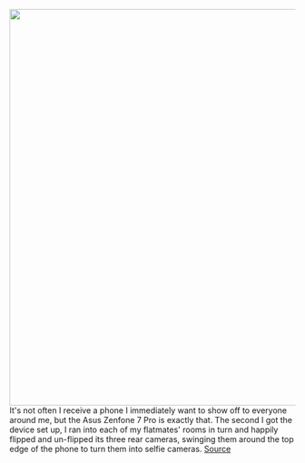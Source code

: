 <img src='https://cdn.vox-cdn.com/thumbor/FJ2hh1XQx0bF8pTe-poV-0L-UhA=/0x0:2040x1360/1200x675/filters:focal(854x211:1180x537)/cdn.vox-cdn.com/uploads/chorus_image/image/67324616/jporter_200827_4166_0004.0.0.jpg' width='700px' /><br/>
It's not often I receive a phone I immediately want to show off to everyone around me, but the Asus Zenfone 7 Pro is exactly that. The second I got the device set up, I ran into each of my flatmates' rooms in turn and happily flipped and un-flipped its three rear cameras, swinging them around the top edge of the phone to turn them into selfie cameras.
<a href='https://www.theverge.com/21408307/asus-zenfone-7-pro-review'> Source <a/>